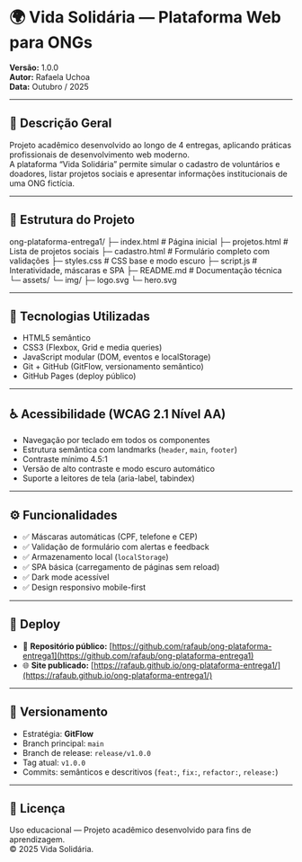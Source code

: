 # 🌍 Vida Solidária — Plataforma Web para ONGs  
**Versão:** 1.0.0  
**Autor:** Rafaela Uchoa  
**Data:** Outubro / 2025  

---

## 🧭 Descrição Geral  
Projeto acadêmico desenvolvido ao longo de 4 entregas, aplicando práticas profissionais de desenvolvimento web moderno.  
A plataforma “Vida Solidária” permite simular o cadastro de voluntários e doadores, listar projetos sociais e apresentar informações institucionais de uma ONG fictícia.

---

## 🧱 Estrutura do Projeto  
ong-plataforma-entrega1/
├─ index.html # Página inicial
├─ projetos.html # Lista de projetos sociais
├─ cadastro.html # Formulário completo com validações
├─ styles.css # CSS base e modo escuro
├─ script.js # Interatividade, máscaras e SPA
├─ README.md # Documentação técnica
└─ assets/
└─ img/
├─ logo.svg
└─ hero.svg


---

## 🧠 Tecnologias Utilizadas  
- HTML5 semântico  
- CSS3 (Flexbox, Grid e media queries)  
- JavaScript modular (DOM, eventos e localStorage)  
- Git + GitHub (GitFlow, versionamento semântico)  
- GitHub Pages (deploy público)  

---

## ♿ Acessibilidade (WCAG 2.1 Nível AA)  
- Navegação por teclado em todos os componentes  
- Estrutura semântica com landmarks (`header`, `main`, `footer`)  
- Contraste mínimo 4.5:1  
- Versão de alto contraste e modo escuro automático  
- Suporte a leitores de tela (aria-label, tabindex)  

---

## ⚙️ Funcionalidades  
- ✅ Máscaras automáticas (CPF, telefone e CEP)  
- ✅ Validação de formulário com alertas e feedback  
- ✅ Armazenamento local (`localStorage`)  
- ✅ SPA básica (carregamento de páginas sem reload)  
- ✅ Dark mode acessível  
- ✅ Design responsivo mobile-first  

---

## 🚀 Deploy  
- 🔗 **Repositório público:** [https://github.com/rafaub/ong-plataforma-entrega1](https://github.com/rafaub/ong-plataforma-entrega1)  
- 🌐 **Site publicado:** [https://rafaub.github.io/ong-plataforma-entrega1/](https://rafaub.github.io/ong-plataforma-entrega1/)  

---

## 🧩 Versionamento  
- Estratégia: **GitFlow**  
- Branch principal: `main`  
- Branch de release: `release/v1.0.0`  
- Tag atual: `v1.0.0`  
- Commits: semânticos e descritivos (`feat:`, `fix:`, `refactor:`, `release:`)

---

## 🧾 Licença  
Uso educacional — Projeto acadêmico desenvolvido para fins de aprendizagem.  
© 2025 Vida Solidária.
